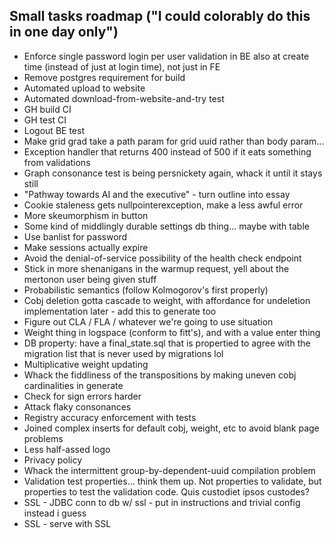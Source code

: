 Small tasks roadmap ("I could colorably do this in one day only")
---

- Enforce single password login per user validation in BE also at create time (instead of just at login time), not just in FE
- Remove postgres requirement for build
- Automated upload to website
- Automated download-from-website-and-try test
- GH build CI
- GH test CI
- Logout BE test
- Make grid grad take a path param for grid uuid rather than body param...
- Exception handler that returns 400 instead of 500 if it eats something from validations
- Graph consonance test is being persnickety again, whack it until it stays still
- "Pathway towards AI and the executive" - turn outline into essay
- Cookie staleness gets nullpointerexception, make a less awful error
- More skeumorphism in button
- Some kind of middlingly durable settings db thing... maybe with table
- Use banlist for password
- Make sessions actually expire
- Avoid the denial-of-service possibility of the health check endpoint
- Stick in more shenanigans in the warmup request, yell about the mertonon user being given stuff
- Probabilistic semantics (follow Kolmogorov's first properly)
- Cobj deletion gotta cascade to weight, with affordance for undeletion implementation later - add this to generate too
- Figure out CLA / FLA / whatever we're going to use situation
- Weight thing in logspace (conform to fitt's), and with a value enter thing
- DB property: have a final\_state.sql that is propertied to agree with the migration list that is never used by migrations lol
- Multiplicative weight updating
- Whack the fiddliness of the transpositions by making uneven cobj cardinalities in generate
- Check for sign errors harder
- Attack flaky consonances
- Registry accuracy enforcement with tests
- Joined complex inserts for default cobj, weight, etc to avoid blank page problems
- Less half-assed logo
- Privacy policy
- Whack the intermittent group-by-dependent-uuid compilation problem
- Validation test properties... think them up. Not properties to validate, but properties to test the validation code. Quis custodiet ipsos custodes?
- SSL - JDBC conn to db w/ ssl - put in instructions and trivial config instead i guess
- SSL - serve with SSL
